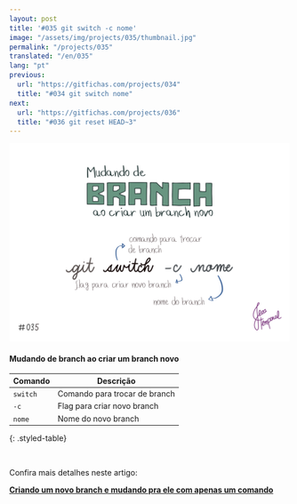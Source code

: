 ```yaml
---
layout: post
title: '#035 git switch -c nome'
image: "/assets/img/projects/035/thumbnail.jpg"
permalink: "/projects/035"
translated: "/en/035"
lang: "pt"
previous:
  url: "https://gitfichas.com/projects/034"
  title: "#034 git switch nome"
next:
  url: "https://gitfichas.com/projects/036"
  title: "#036 git reset HEAD~3"
---
```


<img alt="Como criar um novo branch e já trocar para esse novo branch com o comando git switch -c nome" src="/assets/img/projects/035/full.jpg">

#### Mudando de branch ao criar um branch novo 


| Comando | Descrição |
|---------|-------------|
| `switch` | Comando para trocar de branch |
| `-c` | Flag para criar novo branch |
| `nome` | Nome do novo branch |
{: .styled-table}

<br>

<!--
adding css class to markdown only works in kmarkdown
https://gist.github.com/tamouse/4204dddabb6b072b0242
-->

Confira mais detalhes neste artigo:

<a href="https://jtemporal.com/criando-um-novo-branch-e-mudando-pra-ele-com-um-comando/">
  <strong>Criando um novo branch e mudando pra ele com apenas um comando</strong>
</a>

<style>
.styled-table {
    border-collapse: collapse;
    margin: auto;
    font-size: 0.9em;
    font-family: sans-serif;
    width: 50%;
    min-width: 400px;
    box-shadow: 0 0 20px rgba(0, 0, 0, 0.15);
    padding: 10px;
}

.styled-table thead tr {
    background-color: #d481e1;
    color: #ffffff;
    text-align: left;
    border-radius: 5%;
}

.styled-table th,
.styled-table td {
    padding: 12px 15px;
}

.styled-table tbody tr {
    border-bottom: thin solid #dddddd;
}

.styled-table tbody tr:nth-of-type(even) {
    background-color: #f3f3f3;
}

.styled-table tbody tr:last-of-type {
    border-bottom: 2px solid #d481e1;
    border-radius: 5%;
}

.styled-table tbody tr.active-row {
    font-weight: bold;
    color: #d481e1;
}
</style>